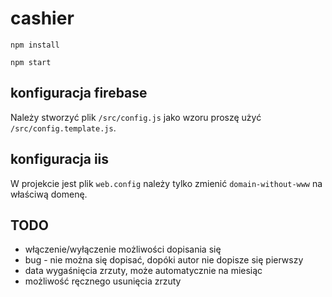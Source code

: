 # cashier

`npm install`

`npm start`

## konfiguracja firebase

Należy stworzyć plik `/src/config.js` jako wzoru proszę użyć `/src/config.template.js`.

## konfiguracja iis

W projekcie jest plik `web.config` należy tylko zmienić `domain-without-www` na właściwą domenę.

## TODO

- włączenie/wyłączenie możliwości dopisania się
- bug - nie można się dopisać, dopóki autor nie dopisze się pierwszy
- data wygaśnięcia zrzuty, może automatycznie na miesiąc
- możliwość ręcznego usunięcia zrzuty
